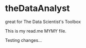 # theDataAnalyst
great for The Data Scientist's Toolbox

This is my read.me MYMY file.


Testing changes...